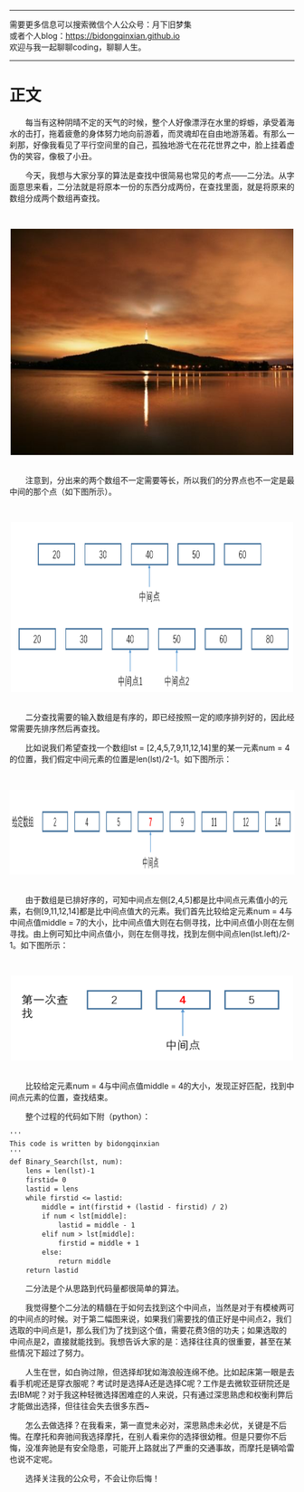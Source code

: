 ***
需要更多信息可以搜索微信个人公众号：月下旧梦集 <br/>
或者个人blog：https://bidongqinxian.github.io <br/>
欢迎与我一起聊聊coding，聊聊人生。
***

# 正文

&emsp;&emsp;每当有这种阴晴不定的天气的时候，整个人好像漂浮在水里的蜉蝣，承受着海水的击打，拖着疲惫的身体努力地向前游着，而灵魂却在自由地游荡着。有那么一刹那，好像我看见了平行空间里的自己，孤独地游弋在花花世界之中，脸上挂着虚伪的笑容，像极了小丑。

&emsp;&emsp;今天，我想与大家分享的算法是查找中很简易也常见的考点——二分法。从字面意思来看，二分法就是将原本一份的东西分成两份，在查找里面，就是将原来的数组分成两个数组再查找。

&nbsp;<div align=center><img width = '500' height ='400' src =../../data/algorithm/timgv.jpg/></div>

<br/>&emsp;&emsp;注意到，分出来的两个数组不一定需要等长，所以我们的分界点也不一定是最中间的那个点（如下图所示）。

&nbsp;<div align=center><img width = '500' height ='300' src =../../data/algorithm/erfen1.png/></div>

<br/>&emsp;&emsp;二分查找需要的输入数组是有序的，即已经按照一定的顺序排列好的，因此经常需要先排序然后再查找。

&emsp;&emsp;比如说我们希望查找一个数组lst = [2,4,5,7,9,11,12,14]里的某一元素num = 4的位置，我们假定中间元素的位置是len(lst)/2-1。如下图所示：

&nbsp;<div align=center><img width = '700' height ='150' src =../../data/algorithm/二分1.png/></div>

<br/>&emsp;&emsp;由于数组是已排好序的，可知中间点左侧[2,4,5]都是比中间点元素值小的元素，右侧[9,11,12,14]都是比中间点值大的元素。我们首先比较给定元素num = 4与中间点值middle = 7的大小，比中间点值大则在右侧寻找，比中间点值小则在左侧寻找。由上例可知比中间点值小，则在左侧寻找，找到左侧中间点len(lst.left)/2-1。如下图所示：

&nbsp;<div align=center><img width = '500' height ='150' src =../../data/algorithm/二分2.png/></div>

<br/>&emsp;&emsp;比较给定元素num = 4与中间点值middle = 4的大小，发现正好匹配，找到中间点元素的位置，查找结束。

&emsp;&emsp;整个过程的代码如下附（python）：

```
'''
This code is written by bidongqinxian
'''
def Binary_Search(lst, num):
    lens = len(lst)-1
    firstid= 0
    lastid = lens
    while firstid <= lastid:
        middle = int(firstid + (lastid - firstid) / 2)
        if num < lst[middle]:
            lastid = middle - 1
        elif num > lst[middle]:
            firstid = middle + 1
        else:
            return middle
    return lastid
```

&emsp;&emsp;二分法是个从思路到代码量都很简单的算法。

&emsp;&emsp;我觉得整个二分法的精髓在于如何去找到这个中间点，当然是对于有模棱两可的中间点的时候。对于第二幅图来说，如果我们需要找的值正好是中间点2，我们选取的中间点是1，那么我们为了找到这个值，需要花费3倍的功夫；如果选取的中间点是2，直接就能找到。我想告诉大家的是：选择往往真的很重要，甚至在某些情况下超过了努力。

&emsp;&emsp;人生在世，如白驹过隙，但选择却犹如海浪般连绵不绝。比如起床第一眼是去看手机呢还是穿衣服呢？考试时是选择A还是选择C呢？工作是去微软亚研院还是去IBM呢？对于我这种轻微选择困难症的人来说，只有通过深思熟虑和权衡利弊后才能做出选择，但往往会失去很多东西~

&emsp;&emsp;怎么去做选择？在我看来，第一直觉未必对，深思熟虑未必优，关键是不后悔。在摩托和奔驰间我选择摩托，在别人看来你的选择很幼稚。但是只要你不后悔，没准奔驰是有安全隐患，可能开上路就出了严重的交通事故，而摩托是辆哈雷也说不定呢。

&emsp;&emsp;选择关注我的公众号，不会让你后悔！